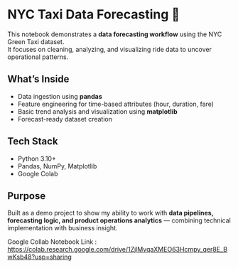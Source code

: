 # NYC Taxi Data Forecasting 🚕
This notebook demonstrates a **data forecasting workflow** using the NYC Green Taxi dataset.  
It focuses on cleaning, analyzing, and visualizing ride data to uncover operational patterns.

## What’s Inside
- Data ingestion using **pandas**
- Feature engineering for time-based attributes (hour, duration, fare)
- Basic trend analysis and visualization using **matplotlib**
- Forecast-ready dataset creation

## Tech Stack
- Python 3.10+
- Pandas, NumPy, Matplotlib
- Google Colab

## Purpose
Built as a demo project to show my ability to work with **data pipelines, forecasting logic, and product operations analytics** — combining technical implementation with business insight.

Google Collab Notebook Link : https://colab.research.google.com/drive/1ZjlMvqaXMEO63Hcmpy_qer8E_BwKsb48?usp=sharing
